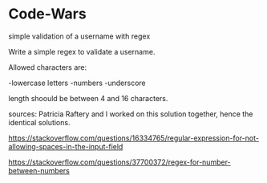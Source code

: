 # Code-Wars

simple validation of a username with regex


Write a simple regex to validate a username.

Allowed characters are:

-lowercase letters -numbers -underscore

length shoould be between 4 and 16 characters.

sources:
Patricia Raftery and I worked on this solution together, hence the identical solutions.

https://stackoverflow.com/questions/16334765/regular-expression-for-not-allowing-spaces-in-the-input-field

https://stackoverflow.com/questions/37700372/regex-for-number-between-numbers
